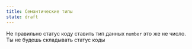 ```yaml
---
title: Семантические типы
state: draft
---
```

Не правильно статус коду ставить тип данных `number` это же не число. Ты не будешь складывать статус коды
